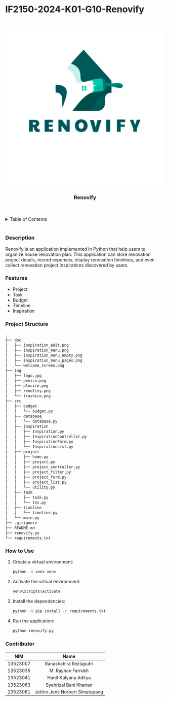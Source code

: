 # IF2150-2024-K01-G10-Renovify
<br />
<div align="center">
    <img src="./img/renovify.png" style="width: 800px">
</div>

<h3 align="center">Renovify</h3>


<br/>
<br/>
<details>
  <summary>Table of Contents</summary>
  <ol>
    <li>
      <a href="#description">Description</a>
    </li>
    <li>
      <a href="#features">Features</a>
    </li>
    <li>
      <a href="#project-structure">Project Structure</a>
    </li>
    <li>
      <a href="#how-to-use">How to Use</a>
    </li>
    <li>
      <a href="#contributor">Contributor</a>
    </li>
  </ol>
</details>
<br/>

### Description
Renovify is an application implemented in Python that help users to organize house renovation plan. This application can store renovation project details, record expenses, display renovation timelines, and even collect renovation project inspirations discovered by users.


### Features

* Project
* Task
* Budget
* Timeline
* Inspiration

### Project Structure
```ssh
.
├── doc
│   ├── inspiration_edit.png
│   ├── inspiration_menu.png
│   ├── inspiration_menu_empty.png
│   ├── inspiration_menu_pages.png
│   └── welcome_screen.png
├── img
│   ├── logo.jpg
│   ├── penico.png
│   ├── plusico.png
│   ├── renofivy.png
│   └── trashico.png
├── src
│   ├── budget
│   │   └── budget.py
│   ├── database
│   │   └── database.py
│   ├── inspiration
│   │   ├── Inspiration.py
│   │   ├── InspirationController.py
│   │   ├── InspirationForm.py
│   │   └── InspirationList.py
│   ├── project
│   │   ├── home.py
│   │   ├── project.py
│   │   ├── project_controller.py
│   │   ├── project_filter.py
│   │   ├── project_form.py
│   │   ├── project_list.py
│   │   └── utility.py
│   ├── task
│   │   ├── task.py
│   │   └── tes.py
│   ├── timeline
│   │   └── timeline.py
│   └── main.py
├── .gitignore
├── README.md
├── renovify.py
└── requirements.txt
```

### How to Use

1. Create a virtual environment:
   ```bash
   python -m venv venv
2. Activate the virtual environment:
   ```bash
   venv\Scripts\activate
3. Install the dependencies:
   ```bash
   python -m pip install -r requirements.txt
4. Run the application:
   ```bash
   python renovify.py

### Contributor
| NIM | Name 
| :---: | :---: 
| 13523007 | Ranashahira Reztaputri | 
| 13523035 | M. Rayhan Farrukh | 
| 13523041 | Hanif Kalyana Aditya | 
| 13523063 | Syahrizal Bani Khairan | 
| 13523081 | Jethro Jens Norbert Simatupang | 

